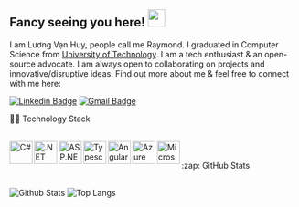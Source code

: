 ## Fancy seeing you here! <img src="https://raw.githubusercontent.com/aemmadi/aemmadi/master/wave.gif" width="30px">

I am Lương Vạn Huy, people call me Raymond. I graduated in Computer Science from [University of Technology](https://www.hcmut.edu.vn/). I am a tech enthusiast & an open-source advocate. I am always open to collaborating on projects and innovative/disruptive ideas. Find out more about me & feel free to connect with me here:

[![Linkedin Badge](https://img.shields.io/badge/-vanhuy1995-blue?style=flat-square&logo=Linkedin&logoColor=white&link=https://www.linkedin.com/in/vanhuy1995/)](https://www.linkedin.com/in/anirudhemmadi/)
[![Gmail Badge](https://img.shields.io/badge/-raymondhuy177@gmail.com-c14438?style=flat-square&logo=Gmail&logoColor=white&link=mailto:raymondhuy177@gmail.com)](mailto:raymondhuy177@gmail.com)

  <summary>👨‍💻 Technology Stack</summary>
  
  <br />  
  
  <p align="left">
    <a href="https://docs.microsoft.com/dotnet/csharp/" target="_blank"><img align="left" alt="C#" width="40" height="40" src="https://upload.wikimedia.org/wikipedia/commons/0/0d/C_Sharp_wordmark.svg" /></a>
    <a href="https://docs.microsoft.com/dotnet/" target="_blank"><img align="left" alt=".NET Core" width="40" height="40" src="https://upload.wikimedia.org/wikipedia/commons/e/ee/.NET_Core_Logo.svg" /></a>
    <a href="https://docs.microsoft.com/aspnet/core/" target="_blank"><img align="left" alt="ASP.NET Core" width="40" height="40" src="http://umutluoglu.com/wp-content/uploads/2016/07/aspnet-core-logo.png" /></a>  
    <a href="https://www.typescriptlang.org/" target="_blank"><img align="left" alt="Typescript" width="40" height="40" src="https://upload.wikimedia.org/wikipedia/commons/4/4c/Typescript_logo_2020.svg" /></a>
    <a href="https://angular.io/" target="_blank"><img align="left" alt="Angular" width="40" height="40" src="https://simpleicons.org/icons/angular.svg" /></a>
    <a href="https://portal.azure.com/" target="_blank"><img align="left" alt="Azure" width="40" height="40" src="https://www.vectorlogo.zone/logos/microsoft_azure/microsoft_azure-icon.svg" /></a>
    <a href="https://www.microsoft.com/sql-server/" target="_blank"><img align="left" alt="Microsoft SQL Server" width="40" height="40" src="https://cdn.worldvectorlogo.com/logos/microsoft-sql-server.svg" /></a>
  </p>
  
  <br />
  <br />  
  
<summary>:zap: GitHub Stats</summary>

  <br />  

![Github Stats](https://github-readme-stats.vercel.app/api?username=RaymondHuy&count_private=true&show_icons=true&include_all_commits=true)
![Top Langs](https://github-readme-stats.vercel.app/api/top-langs/?username=RaymondHuy&hide=TeX&layout=compact)

